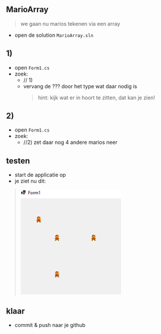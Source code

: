 

## MarioArray

> we gaan nu marios tekenen via een array

- open de solution `MarioArray.sln`


## 1)
- open `Form1.cs`
- zoek:
    - // 1)
    - vervang de ??? door het type wat daar nodig is
        > hint: kijk wat er in hoort te zitten, dat kan je zien!

## 2)
- open `Form1.cs`
- zoek:
    - //2) zet daar nog 4 andere marios neer


## testen

- start de applicatie op
- je ziet nu dit:
> ![](img/result.PNG)

## klaar

- commit & push naar je github        